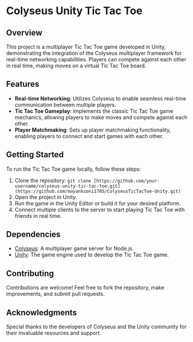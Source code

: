 # Colyseus Unity Tic Tac Toe

## Overview

This project is a multiplayer Tic Tac Toe game developed in Unity, demonstrating the integration of the Colyseus multiplayer framework for real-time networking capabilities. Players can compete against each other in real time, making moves on a virtual Tic Tac Toe board.

## Features

- **Real-time Networking**: Utilizes Colyseus to enable seamless real-time communication between multiple players.
- **Tic Tac Toe Gameplay**: Implements the classic Tic Tac Toe game mechanics, allowing players to make moves and compete against each other.
- **Player Matchmaking**: Sets up player matchmaking functionality, enabling players to connect and start games with each other.

## Getting Started

To run the Tic Tac Toe game locally, follow these steps:

1. Clone the repository: `git clone [https://github.com/your-username/colyseus-unity-tic-tac-toe.git](https://github.com/mayanksoni1705/ColyseusTicTacToe-Unity.git)`
2. Open the project in Unity.
3. Run the game in the Unity Editor or build it for your desired platform.
4. Connect multiple clients to the server to start playing Tic Tac Toe with friends in real time.

## Dependencies

- [Colyseus](https://colyseus.io/): A multiplayer game server for Node.js.
- [Unity](https://unity.com/): The game engine used to develop the Tic Tac Toe game.

## Contributing

Contributions are welcome! Feel free to fork the repository, make improvements, and submit pull requests.

## Acknowledgments

Special thanks to the developers of Colyseus and the Unity community for their invaluable resources and support.
